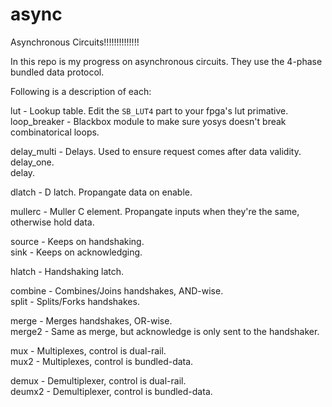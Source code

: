 # async
Asynchronous Circuits!!!!!!!!!!!!!!


In this repo is my progress on asynchronous circuits. They use the 4-phase bundled data protocol.  

Following is a description of each:

lut - Lookup table. Edit the `SB_LUT4` part to your fpga's lut primative.  
loop_breaker - Blackbox module to make sure yosys doesn't break combinatorical loops.  

delay_multi - Delays. Used to ensure request comes after data validity.  
delay_one.  
delay.  

dlatch - D latch. Propangate data on enable.  

mullerc - Muller C element. Propangate inputs when they're the same, otherwise hold data.  

source - Keeps on handshaking.  
sink - Keeps on acknowledging.  

hlatch - Handshaking latch.  

combine - Combines/Joins handshakes, AND-wise.  
split - Splits/Forks handshakes.  

merge - Merges handshakes, OR-wise.  
merge2 - Same as merge, but acknowledge is only sent to the handshaker.  

mux - Multiplexes, control is dual-rail.  
mux2 - Multiplexes, control is bundled-data.  

demux - Demultiplexer, control is dual-rail.  
deumx2 - Demultiplexer, control is bundled-data.   
